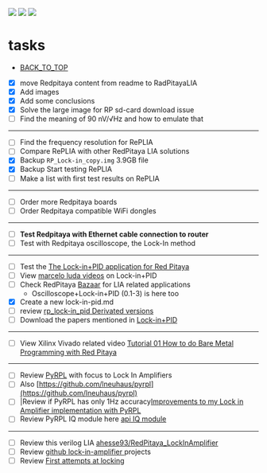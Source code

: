 [![](https://img.shields.io/badge/organization-The--101--project-blue.svg)](https://github.com/The-101-project) 
[![](https://img.shields.io/badge/remote-Lock_In_Amplifier_Review-green.svg)](https://github.com/The-101-project/LockInAmplifierReview) 
[![](https://img.shields.io/badge/local-F:\prj\electronics\Lock_In_Amplifier_Review-orange.svg)](https://github.com/soldering-channel)

# tasks

* [BACK_TO_TOP](./README.md)

- [x] move Redpitaya content from readme to RadPitayaLIA
- [x] Add images
- [x] Add some conclusions
- [x] Solve the large image for RP sd-card download issue
- [ ] Find the meaning of 90 nV/√Hz and how to emulate that
----
- [ ] Find the frequency resolution for RePLIA
- [ ] Compare RePLIA with other RedPitaya LIA solutions
- [x] Backup `RP_Lock-in_copy.img` 3.9GB file
- [x] Backup Start testing RePLIA
- [ ] Make a list with first test results on RePLIA
----
- [ ] Order more Redpitaya boards
- [ ] Order Redpitaya compatible WiFi dongles
----
- [ ] **Test Redpitaya with Ethernet cable connection to router**
- [ ] Test with Redpitaya oscilloscope, the Lock-In method
----
- [ ] Test the [The Lock-in+PID application for Red Pitaya](https://marceluda.github.io/rp_lock-in_pid/TheApp/instruments/instruments_01_intro/)
- [ ] View [marcelo luda videos](https://www.youtube.com/c/marceloluda/videos) on Lock-in+PID
- [ ] Check RedPitaya  [Bazaar](https://bazaar.redpitaya.com/) for LIA related applications
    - Oscilloscope+Lock-in+PID (0.1-3) is here too
- [x] Create a new lock-in-pid.md
- [ ] review [rp_lock-in_pid Derivated versions](https://marceluda.github.io/rp_lock-in_pid/Derivated/)
- [ ] Download the papers mentioned in [Lock-in+PID](https://marceluda.github.io/rp_lock-in_pid/)

----
- [ ] View Xilinx Vivado related video [Tutorial 01 How to do Bare Metal Programming with Red Pitaya](https://www.youtube.com/watch?v=XJbEn_-hjYc)

----
- [ ] Review [PyRPL](https://pyrpl.readthedocs.io/en/latest/) with focus to Lock In Amplifiers
- [ ] Also [https://github.com/lneuhaus/pyrpl](https://github.com/lneuhaus/pyrpl)
- [ ] |Review if PyRPL has only 1Hz accuracy[Improvements to my Lock in Amplifier implementation with PyRPL](https://forum.redpitaya.com/viewtopic.php?t=23120)
- [ ] Review PyRPL IQ module here [api  IQ module](https://pyrpl.readthedocs.io/en/latest/api.html#module-pyrpl.hardware_modules.iq)

----
- [ ] Review this verilog LIA [ ahesse93/RedPitaya_LockInAmplifier](https://github.com/ahesse93/RedPitaya_LockInAmplifier)
- [ ] Review [github lock-in-amplifier ](https://github.com/topics/lock-in-amplifier)  projects
- [ ] Review [First attempts at locking](https://pyrpl.readthedocs.io/en/latest/user_guide/tutorial/#First-attempts-at-locking)